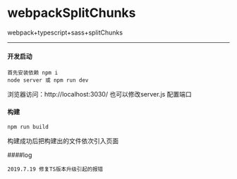 # webpackSplitChunks
webpack+typescript+sass+splitChunks

-----
#### 开发启动

    首先安装依赖 npm i
    node server 或 npm run dev
浏览器访问：http://localhost:3030/ 也可以修改server.js 配置端口

#### 构建

    npm run build

构建成功后把构建出的文件依次引入页面

####log
    
    2019.7.19 修复TS版本升级引起的报错